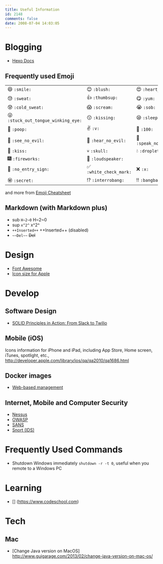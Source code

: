 ```yaml
---
title: Useful Information
id: 2148
comments: false
date: 2008-07-04 14:03:05
---
```


<!-- toc -->

# Blogging
* [Hexo Docs](https://hexo.io/docs)

## Frequently used Emoji
|                         |                                |        |
| ----------------------- | ------------------------------ | ------ |
| :smile: ````:smile:```` | :blush: ````:blush:```` | :heart_eyes: ````:heart_eyes:```` |
| :sweat: ````:sweat:```` | :thumbsup: ````:thumbsup:```` | :yum: ````:yum:```` |
| :cold_sweat: ````:cold_sweat:```` | :scream: ````:scream:```` | :sob: ````:sob:```` |
| :stuck_out_tongue_winking_eye: ````:stuck_out_tongue_winking_eye:```` | :kissing: ````:kissing:```` | :sleepy: ````:sleepy:```` |
| :poop: ````:poop:````   | :v: ````:v:```` | :100: ````:100:```` |
| :see_no_evil: ````:see_no_evil:```` | :hear_no_evil: ````:hear_no_evil:```` | :speak_no_evil: ````:speak_no_evil:```` |
| :kiss: ````:kiss:````   | :skull: ````:skull:```` | :droplet: ````:droplet:```` |
| :fireworks: ````:fireworks:```` | :loudspeaker: ````:loudspeaker:```` |
| :no_entry_sign: ````:no_entry_sign:```` | :white_check_mark: ````:white_check_mark:```` | :x: ````:x:```` |
| :secret: ````:secret:```` | :interrobang: ````:interrobang:```` | :bangbang: ````:bangbang:```` |

and more from [Emoji Cheatsheet](https://www.webpagefx.com/tools/emoji-cheat-sheet/)

## Markdown (with Markdown plus)
* sub ````H~2~0```` H~2~0
* sup ````x^2^```` x^2^
* ```++Inserted++``` ++Inserted++ (disabled)
* ```~~Del~~``` ~~Del~~

# Design
* [Font Awesome](http://fontawesome.io/icons/#brand)
* [Icon size for Apple](http://developer.apple.com/library/ios/qa/qa2010/qa1686.html)

# Develop

## Software Design
* [SOLID Principles in Action: From Slack to Twilio](https://www.twilio.com/blog/2017/11/solid-principles-slack-twilio.html)

## Mobile (iOS)
Icons information for iPhone and iPad, including App Store, Home screen, iTunes, spotlight, etc., http://developer.apple.com/library/ios/qa/qa2010/qa1686.html

## Docker images
* [Web-based management](https://github.com/portainer/portainer)

## Internet, Mobile and Computer Security

* [Nessus](https://www.nessus.org/)
* [OWASP](https://www.owasp.org/)
* [SANS](https://www.sans.org)
* [Snort (IDS)](https://www.snort.org)

# Frequently Used Commands
* Shutdown Windows immediately ```shutdown -r -t 0```, useful when you remote to a Windows PC

# Learning

* [] (https://www.codeschool.com)

# Tech

## Mac
* [Change Java version on MacOS] http://www.guigarage.com/2013/02/change-java-version-on-mac-os/
